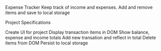 Expense Tracker
Keep track of income and expenses. Add and remove items and save to local storage

Project Specifications

Create UI for project
Display transaction items in DOM
Show balance, expense and income totals
Add new transation and reflect in total
Delete items from DOM
Persist to local storage